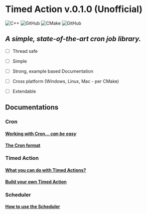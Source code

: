 # Timed Action v.0.1.0 (Unofficial)

![C++](https://img.shields.io/badge/C%2B%2B-00599C?style=for-the-badge&logo=c%2B%2B&logoColor=white)
![GitHub](https://img.shields.io/badge/SonarLint-CB2029?style=for-the-badge&logo=sonarlint&logoColor=white)
![CMake](https://img.shields.io/badge/CMake-064F8C?style=for-the-badge&logo=cmake&logoColor=white)
![GitHub](https://img.shields.io/github/license/CodeByCR/TimedAction?style=for-the-badge)

## _A simple, state-of-the-art cron job library._

- [ ] Thread safe
- [ ] Simple
- [ ] Strong, example based Documentation
- [ ] Cross platform (Windows, Linux, Mac - per CMake)
- [ ] Extendable



## Documentations

### Cron
#### [Working with Cron... _can be easy_](/Cron/Cron_Documentation.md)
#### [The Cron format](/Cron/Cron_Format.md)

### Timed Action
#### [What you can do with Timed Actions?](/TimedAction/TimedAction_Documentation.md)
#### [Build your own Timed Action](/TimedAction/TimedAction_Build.md)

### Scheduler
#### [How to use the Scheduler](/Scheduler/Scheduler_Documentation.md)

